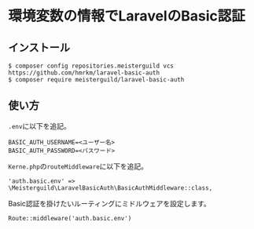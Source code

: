 # 環境変数の情報でLaravelのBasic認証

## インストール

```
$ composer config repositories.meisterguild vcs https://github.com/hmrkm/laravel-basic-auth
$ composer require meisterguild/laravel-basic-auth
```

## 使い方

`.env`に以下を追記。

```
BASIC_AUTH_USERNAME=<ユーザー名>
BASIC_AUTH_PASSWORD=<パスワード>
```

`Kerne.php`の`routeMiddleware`に以下を追記。

```
'auth.basic.env' => \Meisterguild\LaravelBasicAuth\BasicAuthMiddleware::class,
```

Basic認証を掛けたいルーティングにミドルウェアを設定します。

```
Route::middleware('auth.basic.env')
```
